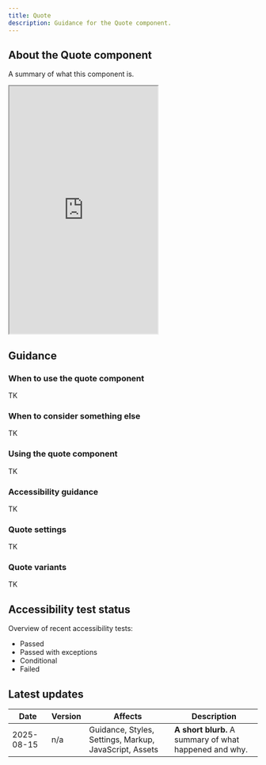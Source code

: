 ```yaml
---
title: Quote
description: Guidance for the Quote component.
---
```


## About the Quote component

A summary of what this component is.

 <iframe
  src="http://localhost:6060/?path=/story/components-quote--default&full=1&shortcuts=false&singleStory=true"
  height="500"
></iframe>

## Guidance

### When to use the quote component

TK

### When to consider something else

TK

### Using the quote component

TK

### Accessibility guidance

TK

### Quote settings

TK

### Quote variants

TK

## Accessibility test status

Overview of recent accessibility tests:

- Passed
- Passed with exceptions
- Conditional
- Failed

## Latest updates

| Date       | Version | Affects                                                | Description                                            |
| ---------- | ------- | ------------------------------------------------------ | ------------------------------------------------------ |
| 2025-08-15 | n/a     | Guidance, Styles, Settings, Markup, JavaScript, Assets | **A short blurb.** A summary of what happened and why. |
